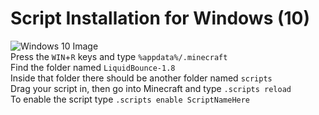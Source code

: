 # Script Installation for Windows (10) <br />
![Windows 10 Image](https://aughton-ormskirk-u3a.co.uk/wp-content/uploads/2016/01/windows-10-logo.png)<br />
Press the `WIN`+`R` keys and type `%appdata%/.minecraft`<br />
Find the folder named `LiquidBounce-1.8`<br />
Inside that folder there should be another folder named `scripts`<br />
Drag your script in, then go into Minecraft and type `.scripts reload`<br />
To enable the script type `.scripts enable ScriptNameHere`<br /><br />
